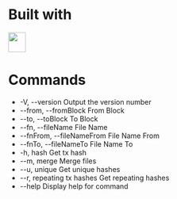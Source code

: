 # Built with

<a href="https://www.typescriptlang.org/" >
<img src="https://camo.githubusercontent.com/3f51c9e4df2ed06b09943fce5082aa1b87de388710df73a072ed260a1fbfcf36/68747470733a2f2f63646e2e776f726c64766563746f726c6f676f2e636f6d2f6c6f676f732f747970657363726970742e737667" width="35px" height="40px" > </img>
</a> 

# Commands
*  -V, --version                                 Output the version number
*  --from, --fromBlock <fromBlock>               From Block
*  --to, --toBlock <optional toBlock>            To Block
*  --fn, --fileName <optional fileName>          File Name
*  --fnFrom, --fileNameFrom <optional fileName>  File Name From
*  --fnTo, --fileNameTo <optional fileName>      File Name To
*  -h, hash                                      Get tx hash
*  --m, merge                                    Merge files
*  --u, unique                                   Get unique hashes
*  --r, repeating tx hashes                      Get repeating hashes
*  --help                                        Display help for command
